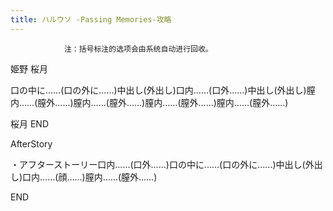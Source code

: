 ```yaml
---
title: ハルウソ -Passing Memories-攻略
---
```


                注：括号标注的选项会由系统自动进行回收。

姫野 桜月

口の中に……(口の外に……)中出し(外出し)口内……(口外……)中出し(外出し)膣内……(膣外……)膣内……(膣外……)膣内……(膣外……)膣内……(膣外……)

桜月 END

AfterStory

・アフターストーリー口内……(口外……)口の中に……(口の外に……)中出し(外出し)口内……(顔……)膣内……(膣外……)

END
              
